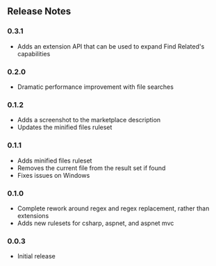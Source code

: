 ## Release Notes

### 0.3.1
- Adds an extension API that can be used to expand Find Related's capabilities

### 0.2.0
- Dramatic performance improvement with file searches

### 0.1.2
- Adds a screenshot to the marketplace description
- Updates the minified files ruleset

### 0.1.1
- Adds minified files ruleset
- Removes the current file from the result set if found
- Fixes issues on Windows

### 0.1.0

- Complete rework around regex and regex replacement, rather than extensions
- Adds new rulesets for csharp, aspnet, and aspnet mvc

### 0.0.3

- Initial release